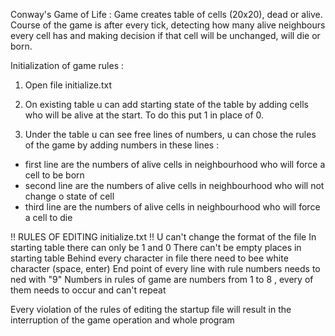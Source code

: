 Conway's Game of Life :
Game creates table of cells (20x20), dead or alive.
Course of the game is after every tick, detecting how many alive neighbours every cell has 
and making decision if that cell will be unchanged, will die or born.

Initialization of game rules :

1. Open file initialize.txt

2. On existing table u can add starting state of the table by adding cells who will be alive
at the start. To do this put 1 in place of 0.

3. Under the table u can see free lines of numbers, u can chose the rules of the game by adding
numbers in these lines :
- first line are the numbers of alive cells in neighbourhood who will force a cell to be born
- second line are the numbers of alive cells in neighbourhood who will not change o state of cell
- third line are the numbers of alive cells in neighbourhood who will force a cell to die


!! RULES OF EDITING initialize.txt !!
U can't change the format of the file
In starting table there can only be 1 and 0
There can't be empty places in starting table
Behind every character in file there need to bee white character (space, enter)
End point of every line with rule numbers needs to ned with "9"
Numbers in rules of game are numbers from 1 to 8 , every of them needs to occur and can't repeat

Every violation of the rules of editing the startup file will result in the interruption of
the game operation and whole program

